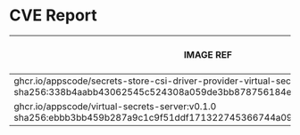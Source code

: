 # CVE Report
|                                                                      IMAGE REF                                                                       |      OS       | CRITICAL<BR>(OS, OTHER) | HIGH<BR>(OS, OTHER) | MEDIUM<BR>(OS, OTHER) | LOW<BR>(OS, OTHER) | UNKNOWN<BR>(OS, OTHER) |
|------------------------------------------------------------------------------------------------------------------------------------------------------|---------------|-------------------------|---------------------|-----------------------|--------------------|------------------------|
| ghcr.io/appscode/secrets-store-csi-driver-provider-virtual-secrets:v0.0.1<br>sha256:338b4aabb43062545c524308a059de3bb878756184e7afb03af4880c6f59d13c | alpine 3.21.3 | 0, 0                    | 0, 4                | 0, 9                  | 0, 0               | 0, 0                   |
| ghcr.io/appscode/virtual-secrets-server:v0.1.0<br>sha256:ebbb3bb459b287a9c1c9f51ddf171322745366744a092ab77d0a785ef49bc9c2                            | alpine 3.22.1 | 0, 0                    | 0, 1                | 0, 2                  | 0, 0               | 0, 0                   |
